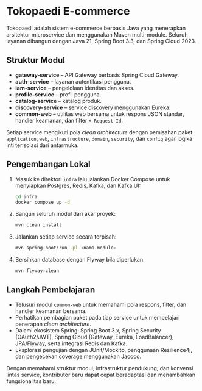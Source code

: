 # Tokopaedi E-commerce

Tokopaedi adalah sistem e-commerce berbasis Java yang menerapkan arsitektur microservice dan menggunakan Maven multi-module. Seluruh layanan dibangun dengan Java 21, Spring Boot 3.3, dan Spring Cloud 2023.

## Struktur Modul
- **gateway-service** – API Gateway berbasis Spring Cloud Gateway.
- **auth-service** – layanan autentikasi pengguna.
- **iam-service** – pengelolaan identitas dan akses.
- **profile-service** – profil pengguna.
- **catalog-service** – katalog produk.
- **discovery-service** – service discovery menggunakan Eureka.
- **common-web** – utilitas web bersama untuk respons JSON standar, handler keamanan, dan filter `X-Request-Id`.

Setiap service mengikuti pola *clean architecture* dengan pemisahan paket `application`, `web`, `infrastructure`, `domain`, `security`, dan `config` agar logika inti terisolasi dari antarmuka.

## Pengembangan Lokal
1. Masuk ke direktori `infra` lalu jalankan Docker Compose untuk menyiapkan Postgres, Redis, Kafka, dan Kafka UI:
   ```bash
   cd infra
   docker compose up -d
   ```
2. Bangun seluruh modul dari akar proyek:
   ```bash
   mvn clean install
   ```
3. Jalankan setiap service secara terpisah:
   ```bash
   mvn spring-boot:run -pl <nama-module>
   ```
4. Bersihkan database dengan Flyway bila diperlukan:
   ```bash
   mvn flyway:clean
   ```

## Langkah Pembelajaran
- Telusuri modul `common-web` untuk memahami pola respons, filter, dan handler keamanan bersama.
- Perhatikan pembagian paket pada tiap service untuk mempelajari penerapan *clean architecture*.
- Dalami ekosistem Spring: Spring Boot 3.x, Spring Security (OAuth2/JWT), Spring Cloud (Gateway, Eureka, LoadBalancer), JPA/Flyway, serta integrasi Redis dan Kafka.
- Eksplorasi pengujian dengan JUnit/Mockito, penggunaan Resilience4j, dan pengecekan coverage menggunakan Jacoco.

Dengan memahami struktur modul, infrastruktur pendukung, dan konvensi lintas service, kontributor baru dapat cepat beradaptasi dan menambahkan fungsionalitas baru.

